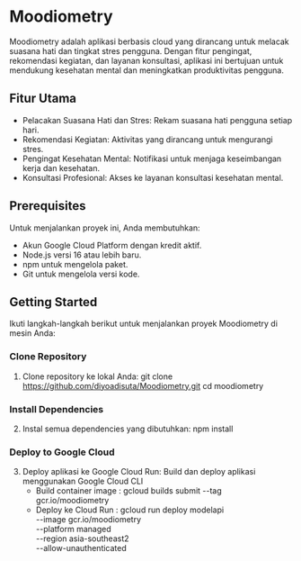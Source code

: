 # Moodiometry

Moodiometry adalah aplikasi berbasis cloud yang dirancang untuk melacak suasana hati dan tingkat stres pengguna. Dengan fitur pengingat, rekomendasi kegiatan, dan layanan konsultasi, aplikasi ini bertujuan untuk mendukung kesehatan mental dan meningkatkan produktivitas pengguna.

## Fitur Utama
- Pelacakan Suasana Hati dan Stres: Rekam suasana hati pengguna setiap hari.
- Rekomendasi Kegiatan: Aktivitas yang dirancang untuk mengurangi stres.
- Pengingat Kesehatan Mental: Notifikasi untuk menjaga keseimbangan kerja dan kesehatan.
- Konsultasi Profesional: Akses ke layanan konsultasi kesehatan mental.

## Prerequisites
Untuk menjalankan proyek ini, Anda membutuhkan:
- Akun Google Cloud Platform dengan kredit aktif.
- Node.js versi 16 atau lebih baru.
- npm untuk mengelola paket.
- Git untuk mengelola versi kode.

## Getting Started
Ikuti langkah-langkah berikut untuk menjalankan proyek Moodiometry di mesin Anda:

### Clone Repository
1. Clone repository ke lokal Anda:
   git clone https://github.com/diyoadisuta/Moodiometry.git
   cd moodiometry

### Install Dependencies
2. Instal semua dependencies yang dibutuhkan:
   npm install

### Deploy to Google Cloud
3. Deploy aplikasi ke Google Cloud Run:
   Build dan deploy aplikasi menggunakan Google Cloud CLI
   - Build container image :
     gcloud builds submit --tag gcr.io/moodiometry
   - Deploy ke Cloud Run :
     gcloud run deploy modelapi \
     --image gcr.io/moodiometry \
     --platform managed \
     --region asia-southeast2 \
     --allow-unauthenticated

